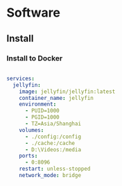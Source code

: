 # Software

## Install

### Install to Docker

```shell

```

```yml
services:
  jellyfin:
    image: jellyfin/jellyfin:latest
    container_name: jellyfin
    environment:
      - PUID=1000
      - PGID=1000
      - TZ=Asia/Shanghai
    volumes:
      - ./config:/config
      - ./cache:/cache
      - D:\Videos:/media
    ports:
      - 0:8096
    restart: unless-stopped
    network_mode: bridge
```

